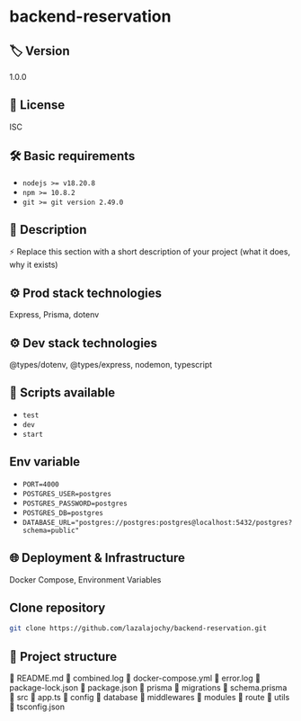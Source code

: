 # backend-reservation

## 🏷 Version
1.0.0


## 📜 License
ISC


## 🛠️ Basic requirements
- `nodejs >= v18.20.8`
- `npm >= 10.8.2`
- `git >= git version 2.49.0`


## 📖 Description
⚡ Replace this section with a short description of your project (what it does, why it exists)


## ⚙️ Prod stack technologies
Express, Prisma, dotenv


## ⚙️ Dev stack technologies
@types/dotenv, @types/express, nodemon, typescript


## 📜 Scripts available
- `test`
- `dev`
- `start`


## Env variable
- `PORT=4000`
- `POSTGRES_USER=postgres`
- `POSTGRES_PASSWORD=postgres`
- `POSTGRES_DB=postgres`
- `DATABASE_URL="postgres://postgres:postgres@localhost:5432/postgres?schema=public"`


## 🌐 Deployment & Infrastructure
Docker Compose, Environment Variables


## Clone repository
```bash
git clone https://github.com/lazalajochy/backend-reservation.git
```


## 📂 Project structure
📄 README.md
📄 combined.log
📄 docker-compose.yml
📄 error.log
📄 package-lock.json
📄 package.json
📂 prisma
  📂 migrations
  📄 schema.prisma
📂 src
  📄 app.ts
  📂 config
  📂 database
  📂 middlewares
  📂 modules
  📂 route
  📂 utils
📄 tsconfig.json


